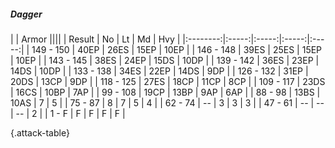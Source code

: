 ##### Dagger

|      |   Armor   ||||
|   Result   |   No   |   Lt   |   Md   |   Hvy   |
|:--------:|:-----:|:-----:|:-----:|:-----:|
| 149 - 150 | 40EP | 26ES | 15EP | 10EP |
| 146 - 148 | 39ES | 25ES | 15EP | 10EP |
| 143 - 145 | 38ES | 24EP | 15DS | 10DP |
| 139 - 142 | 36ES | 23EP | 14DS | 10DP |
| 133 - 138 | 34ES | 22EP | 14DS | 9DP |
| 126 - 132 | 31EP | 20DS | 13CP | 9DP |
| 118 - 125 | 27ES | 18CP | 11CP | 8CP |
| 109 - 117 | 23DS | 16CS | 10BP | 7AP |
| 99 - 108 | 19CP | 13BP | 9AP | 6AP |
| 88 - 98 | 13BS | 10AS | 7 | 5 |
| 75 - 87 | 8 | 7 | 5 | 4 |
| 62 - 74 | --  | 3 | 3 | 3 |
| 47 - 61 | --  | --  | --  | 2 |
| 1 - F | F | F | F | F |

{.attack-table}
